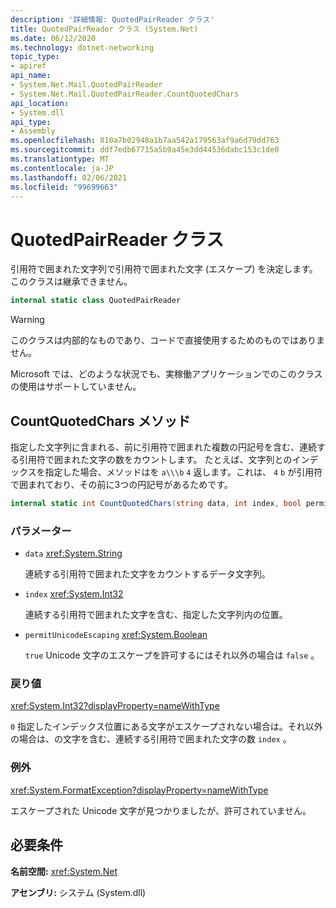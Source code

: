 ```yaml
---
description: '詳細情報: QuotedPairReader クラス'
title: QuotedPairReader クラス (System.Net)
ms.date: 06/12/2020
ms.technology: dotnet-networking
topic_type:
- apiref
api_name:
- System.Net.Mail.QuotedPairReader
- System.Net.Mail.QuotedPairReader.CountQuotedChars
api_location:
- System.dll
api_type:
- Assembly
ms.openlocfilehash: 810a7b02948a1b7aa542a179563af9a6d79dd763
ms.sourcegitcommit: ddf7edb67715a5b9a45e3dd44536dabc153c1de0
ms.translationtype: MT
ms.contentlocale: ja-JP
ms.lasthandoff: 02/06/2021
ms.locfileid: "99699663"
---
```

# <a name="quotedpairreader-class"></a>QuotedPairReader クラス

引用符で囲まれた文字列で引用符で囲まれた文字 (エスケープ) を決定します。 このクラスは継承できません。

```csharp
internal static class QuotedPairReader
```

> [!WARNING]
> このクラスは内部的なものであり、コードで直接使用するためのものではありません。
>
> Microsoft では、どのような状況でも、実稼働アプリケーションでのこのクラスの使用はサポートしていません。

## <a name="countquotedchars-method"></a>CountQuotedChars メソッド

指定した文字列に含まれる、前に引用符で囲まれた複数の円記号を含む、連続する引用符で囲まれた文字の数をカウントします。 たとえば、文字列とのインデックスを指定した場合、メソッドはを `a\\\b` `4` 返します。これは、 `4` `b` が引用符で囲まれており、その前に3つの円記号があるためです。

```csharp
internal static int CountQuotedChars(string data, int index, bool permitUnicodeEscaping)
```

### <a name="parameters"></a>パラメーター

- `data` <xref:System.String>

  連続する引用符で囲まれた文字をカウントするデータ文字列。

- `index` <xref:System.Int32>

  連続する引用符で囲まれた文字を含む、指定した文字列内の位置。

- `permitUnicodeEscaping` <xref:System.Boolean>

  `true` Unicode 文字のエスケープを許可するにはそれ以外の場合は `false` 。

### <a name="return-value"></a>戻り値

<xref:System.Int32?displayProperty=nameWithType>

`0` 指定したインデックス位置にある文字がエスケープされない場合は。それ以外の場合は、の文字を含む、連続する引用符で囲まれた文字の数 `index` 。

### <a name="exceptions"></a>例外

<xref:System.FormatException?displayProperty=nameWithType>

エスケープされた Unicode 文字が見つかりましたが、許可されていません。

## <a name="requirements"></a>必要条件

**名前空間:** <xref:System.Net>

**アセンブリ:** システム (System.dll)

